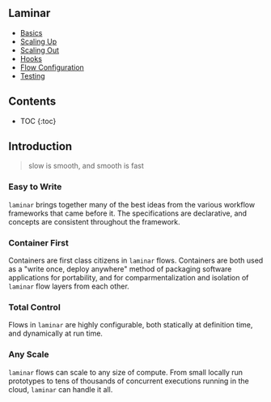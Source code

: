 ## Laminar

* [Basics](https://rchui.github.io/laminar/basics)
* [Scaling Up](https://rchui.github.io/laminar/scaling_up)
* [Scaling Out](https://rchui.github.io/laminar/scaling_out)
* [Hooks](https://rchui.github.io/laminar/hooks)
* [Flow Configuration](https://rchui.github.io/laminar/flow_configuration)
* [Testing](https://rchui.github.io/laminar/testing)

## Contents

* TOC
{:toc}

## Introduction

> slow is smooth, and smooth is fast

### Easy to Write

`laminar` brings together many of the best ideas from the various workflow frameworks that came before it. The specifications are declarative, and concepts are consistent throughout the framework.

### Container First

Containers are first class citizens in `laminar` flows. Containers are both used as a "write once, deploy anywhere" method of packaging software applications for portability, and for comparmentalization and isolation of `laminar` flow layers from each other.

### Total Control

Flows in `laminar` are highly configurable, both statically at definition time, and dynamically at run time.

### Any Scale

`laminar` flows can scale to any size of compute. From small locally run prototypes to tens of thousands of concurrent executions running in the cloud, `laminar` can handle it all.
